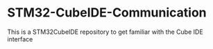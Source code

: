 # STM32-CubeIDE-Communication
This is a STM32CubeIDE repository to get familiar with the Cube IDE interface
